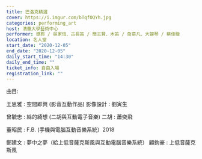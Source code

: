 ```yaml
---
title: 巴洛克精選
cover: https://i.imgur.com/bTqfOQYh.jpg
categories: performing_art
host: 清華大學藝術中心
performer: 導聆 / 吳家恆、古長笛 / 簡志賢、木笛 / 詹慕凡、大鍵琴 / 蔡佳璇
location: 名人堂
start_date: "2020-12-05"
end_date: "2020-12-05"
daily_start_time: "14:30"
daily_end_time: ""
ticket_info: 自由入場
registration_link: ""
---
```

曲目: 

王思雅 :  空間即興  (影音互動作品) 影像設計 : 劉寅生

曾毓忠 : 絲的綺想 (二胡與互動電子音樂) 二胡  : 蕭奕飛

董昭民 :  F.B. (手機與電腦互動音樂系統）2018

鄭建文 : 夢中之夢（給上低音薩克斯風與互動電腦音樂系統）  顧鈞豪 :  上低音薩克斯風